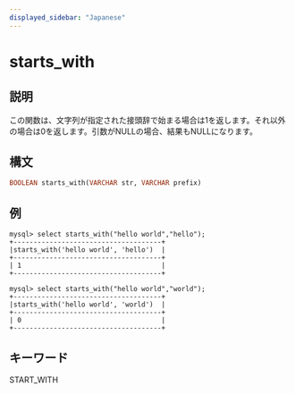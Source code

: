 ```yaml
---
displayed_sidebar: "Japanese"
---
```


# starts_with

## 説明

この関数は、文字列が指定された接頭辞で始まる場合は1を返します。それ以外の場合は0を返します。引数がNULLの場合、結果もNULLになります。

## 構文

```Haskell
BOOLEAN starts_with(VARCHAR str, VARCHAR prefix)
```

## 例

```Plain Text
mysql> select starts_with("hello world","hello");
+-------------------------------------+
|starts_with('hello world', 'hello')  |
+-------------------------------------+
| 1                                   |
+-------------------------------------+

mysql> select starts_with("hello world","world");
+-------------------------------------+
|starts_with('hello world', 'world')  |
+-------------------------------------+
| 0                                   |
+-------------------------------------+
```

## キーワード

START_WITH